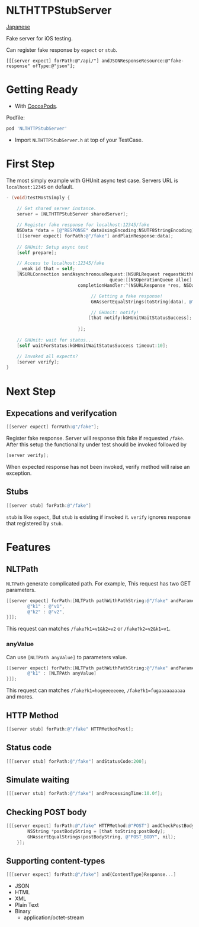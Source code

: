 # NLTHTTPStubServer

[Japanese]()

Fake server for iOS testing.

Can register fake response by `expect` or `stub`.

```Objetive-C
[[[server expect] forPath:@"/api/"] andJSONResponseResource:@"fake-response" ofType:@"json"];
```

# Getting Ready

* With [CocoaPods](https://github.com/CocoaPods/).

Podfile:
```ruby
pod 'NLTHTTPStubServer'
```

* Import `NLTHTTPStubServer.h` at top of your TestCase.

# First Step

The most simply example with GHUnit async test case.
Servers URL is `localhost:12345` on default.

```objective-c
- (void)testMostSimply {
    
    // Get shared server instance.
    server = [NLTHTTPStubServer sharedServer];

    // Register fake response for localhost:12345/fake
    NSData *data = [@"RESPONSE" dataUsingEncoding:NSUTF8StringEncoding];
    [[[server expect] forPath:@"/fake"] andPlainResponse:data];
    
    // GHUnit: Setup async test
    [self prepare];

    // Access to localhost:12345/fake
    __weak id that = self;
    [NSURLConnection sendAsynchronousRequest:[NSURLRequest requestWithURL:[NSURL URLWithString:@"http://localhost:12345/fake"]]
                                       queue:[[NSOperationQueue alloc] init]
                           completionHandler:^(NSURLResponse *res, NSData *data, NSError *err) {

                                // Getting a fake response!
                                GHAssertEqualStrings(toString(data), @"RESPONSE", nil);

                                // GHUnit: notify!
                               [that notify:kGHUnitWaitStatusSuccess];
                           
                           }];
    
    // GHUnit: wait for status...
    [self waitForStatus:kGHUnitWaitStatusSuccess timeout:10];

    // Invoked all expects?
    [server verify];
}
```

# Next Step

## Expecations and verifycation

```objective-c
[[server expect] forPath:@"/fake"];
```

Register fake response. Server will response this fake if requested `/fake`.
After this setup the functionality under test should be invoked followed by

```objective-c
[server verify];
```

When expected response has not been invoked, verify method will raise an exception.

## Stubs

```objective-c
[[server stub] forPath:@"/fake"]
```

`stub` is like `expect`, But `stub` is existing if invoked it. 
`verify` ignores response that registered by `stub`.

# Features

## NLTPath

`NLTPath` generate complicated path.
For example, This request has two GET parameters.

```objective-c
[[server expect] forPath:[NLTPath pathWithPathString:@"/fake" andParameters:@{
        @"k1" : @"v1",
        @"k2" : @"v2",
}]];
```

This request can matches `/fake?k1=v1&k2=v2` or `/fake?k2=v2&k1=v1`.

### anyValue

Can use `[NLTPath anyValue]` to parameters value.

```objective-c
[[server expect] forPath:[NLTPath pathWithPathString:@"/fake" andParameters:@{
        @"k1" : [NLTPAth anyValue]
}]];
```

This request can matches `/fake?k1=hogeeeeeeee`, `/fake?k1=fugaaaaaaaaaa` and mores.


## HTTP Method

```objective-c
[[server stub] forPath:@"/fake" HTTPMethodPost];
```

## Status code

```objective-c
[[[server stub] forPath:@"/fake"] andStatusCode:200];
```

## Simulate waiting

```objective-c
[[[server stub] forPath:@"/fake"] andProcessingTime:10.0f];
```

## Checking POST body

```objective-c
[[[server expect] forPath:@"/fake" HTTPMethod:@"POST"] andCheckPostBody:^(NSData *postBody) {
        NSString *postBodyString = [that toString:postBody];
        GHAssertEqualStrings(postBodyString, @"POST_BODY", nil);
    }];
```

## Supporting content-types

```objective-c
[[[server expect] forPath:@"/fake"] and{ContentType}Response...]
```

* JSON
* HTML
* XML
* Plain Text
* Binary
  * application/octet-stream

